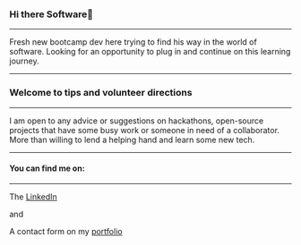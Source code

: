 ### Hi there Software👋

***

Fresh new bootcamp dev here trying to find his way in the world of software. Looking for an opportunity to plug in and continue on this learning journey. 

***

### Welcome to tips and volunteer directions

***

I am open to any advice or suggestions on hackathons, open-source projects that have some busy work or someone in need of a collaborator. More than willing to lend a helping hand and learn some new tech.  

***

#### You can find me on: 

***

The [LinkedIn](https://www.linkedin.com/in/martinj-fitzpatrick/) 

and 

A contact form on my [portfolio](https://martinjfitzpatrick-portfolio.vercel.app/)

<!--
**krsnamara/krsnamara** is a ✨ _special_ ✨ repository because its `README.md` (this file) appears on your GitHub profile.

Here are some ideas to get you started:

- 🔭 I’m currently working on ...
- 🌱 I’m currently learning ...
- 👯 I’m looking to collaborate on ...
- 🤔 I’m looking for help with ...
- 💬 Ask me about ...
- 📫 How to reach me: ...
- 😄 Pronouns: ...
- ⚡ Fun fact: ...
-->
